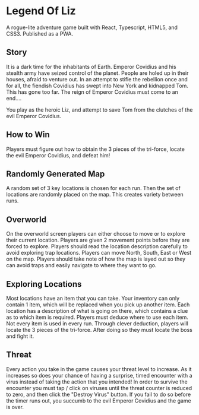 # Legend Of Liz

A rogue-lite adventure game built with React, Typescript, HTML5, and CSS3. Published as a PWA.

## Story 

It is a dark time for the inhabitants of Earth. Emperor Covidius and his stealth army have seized control of the planet. People are holed up in their houses, afraid to venture out. In an attempt to stifle the rebellion once and for all, the fiendish Covidius has swept into New York and kidnapped Tom. This has gone too far. The reign of Emperor Covidius must come to an end....

You play as the heroic Liz, and attempt to save Tom from the clutches of the evil Emperor Covidius.

## How to Win

Players must figure out how to obtain the 3 pieces of the tri-force, locate the evil Emperor Covidius, and defeat him!

## Randomly Generated Map

A random set of 3 key locations is chosen for each run. Then the set of locations are randomly placed on the map. This creates variety between runs. 

## Overworld

On the overworld screen players can either choose to move or to explore their current location. Players are given 2 movement points before they are forced to explore. Players should read the location description carefully to avoid exploring trap locations. Players can move North, South, East or West on the map. Players should take note of how the map is layed out so they can avoid traps and easily navigate to where they want to go.

## Exploring Locations

Most locations have an item that you can take. Your inventory can only contain 1 item, which will be replaced when you pick up another item. Each location has a description of what is going on there, which contains a clue as to which item is required. Players must deduce where to use each item. Not every item is used in every run. Through clever deduction, players will locate the 3 pieces of the tri-force. After doing so they must locate the boss and fight it.

## Threat

Every action you take in the game causes your threat level to increase. As it increases so does your chance of having a surprise, timed encounter with a virus instead of taking the action that you intended! In order to survive the encounter you must tap / click on viruses until the threat counter is reduced to zero, and then click the "Destroy Virus" button. If you fail to do so before the timer runs out, you succumb to the evil Emperor Covidius and the game is over.

